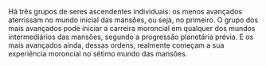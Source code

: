 ﻿Há três grupos de seres ascendentes individuais: os menos avançados aterrissam no mundo inicial das mansões, ou seja, no primeiro. O grupo dos mais avançados pode iniciar a carreira moroncial em qualquer dos mundos intermediários das mansões, segundo a progressão planetária prévia. E os mais avançados ainda, dessas ordens, realmente começam a sua experiência moroncial no sétimo mundo das mansões.
